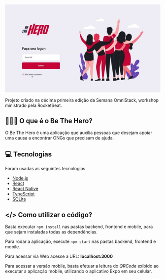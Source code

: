 ![Be The Hero semana OmniStack 11 ](https://raw.githubusercontent.com/RangelMoreira/be-the-hero/master/Be-the-hero.jpg)

Projeto criado na décima primeira edição da Semana OmniStack, workshop ministrado pela RocketSeat.

## 🦸🏽‍♂️ O que é o Be The Hero?

O Be The Hero é uma aplicação que auxilia pessoas que desejam apoiar uma causa a encontrar ONGs que precisam de ajuda.

## 💻 Tecnologias

Foram usadas as seguintes tecnologias

-   [Node.js](https://nodejs.org/en/)
-   [React](https://reactjs.org/)
-   [React Native](https://facebook.github.io/react-native/)
-   [TypeScript](https://www.typescriptlang.org/)
-   [SQLite](https://www.sqlite.org/index.html)

## </> Como utilizar o código?


Basta executar `npm install` nas pastas backend, frontend e mobile, para que sejam instaladas todas as dependências.

Para rodar a aplicação, execute `npm start` nas pastas backend, frontend e mobile.

Para acessar via Web acesse a URL: **localhost:3000**

Para acessar a versão mobile, basta efetuar a leitura do *QRCode* exibido ao executar a aplicação mobile, utilizando o aplicativo Expo em seu celular.
